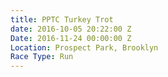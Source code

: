 ```yaml
---
title: PPTC Turkey Trot
date: 2016-10-05 20:22:00 Z
Date: 2016-11-24 00:00:00 Z
Location: Prospect Park, Brooklyn
Race Type: Run
---
```


